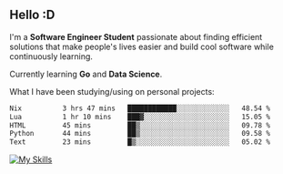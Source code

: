 ## Hello :D

I'm a **Software Engineer Student** passionate about finding efficient solutions that make people's lives easier and build cool software while continuously learning. 

Currently learning **Go** and **Data Science**.

What I have been studying/using on personal projects:
<!--START_SECTION:waka-->

```txt
Nix          3 hrs 47 mins   ████████████░░░░░░░░░░░░░   48.54 %
Lua          1 hr 10 mins    ███▓░░░░░░░░░░░░░░░░░░░░░   15.05 %
HTML         45 mins         ██▒░░░░░░░░░░░░░░░░░░░░░░   09.78 %
Python       44 mins         ██▒░░░░░░░░░░░░░░░░░░░░░░   09.58 %
Text         23 mins         █▒░░░░░░░░░░░░░░░░░░░░░░░   05.02 %
```

<!--END_SECTION:waka-->

[![My Skills](https://skillicons.dev/icons?i=dotnet,py,selenium,html,css,js,jquery,linux,c,md)](https://skillicons.dev)

